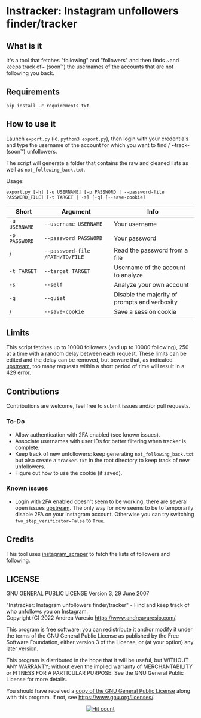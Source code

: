 # Instracker: Instagram unfollowers finder/tracker

## What is it
It's a tool that fetches "following" and "followers" and then finds ~and keeps track of~ (soon&trade;) the usernames of the accounts that are not following you back.

## Requirements
`pip install -r requirements.txt`

## How to use it
Launch `export.py` (ie. `python3 export.py`), then login with your credentials and type the username of the account for which you want to find / ~track~ (soon&trade;) unfollowers.

The script will generate a folder that contains the raw and cleaned lists as well as `not_following_back.txt`.

Usage:
```
export.py [-h] [-u USERNAME] [-p PASSWORD | --password-file PASSWORD_FILE] [-t TARGET | -s] [-q] [--save-cookie]
```

Short | Argument | Info
---|---|---
`-u USERNAME` | `--username USERNAME` | Your username
`-p PASSWORD` | `--password PASSWORD` | Your password
/ | `--password-file /PATH/TO/FILE` | Read the password from a file
`-t TARGET` | `--target TARGET` | Username of the account to analyze
`-s` | `--self` | Analyze your own account
`-q` | `--quiet` | Disable the majority of prompts and verbosity
/ | `--save-cookie` | Save a session cookie

## Limits
This script fetches up to 10000 followers (and up to 10000 following), 250 at a time with a random delay between each request. These limits can be edited and the delay can be removed, but beware that, as indicated [upstream](https://github.com/realsirjoe/instagram-scraper), too many requests within a short period of time will result in a 429 error.

## Contributions
Contributions are welcome, feel free to submit issues and/or pull requests.

### To-Do
- Allow authentication with 2FA enabled (see known issues).
- Associate usernames with user IDs for better filtering when tracker is complete.
- Keep track of new unfollowers: keep generating `not_following_back.txt` but also create a `tracker.txt` in the root directory to keep track of new unfollowers.
- Figure out how to use the cookie (if saved).

### Known issues
- Login with 2FA enabled doesn't seem to be working, there are several open issues [upstream](https://github.com/realsirjoe/instagram-scraper/issues?q=is%3Aissue+InstagramAuthException). The only way for now seems to be to temporarily disable 2FA on your Instagram account. Otherwise you can try switching `two_step_verificator=False` to `True`.

## Credits
This tool uses [instagram_scraper](https://github.com/realsirjoe/instagram-scraper) to fetch the lists of followers and following.

## LICENSE

GNU GENERAL PUBLIC LICENSE
Version 3, 29 June 2007

"Instracker: Instagram unfollowers finder/tracker" - Find and keep track of who unfollows you on Instagram.<br />
Copyright (C) 2022 Andrea Varesio <https://www.andreavaresio.com/>.

This program is free software: you can redistribute it and/or modify
it under the terms of the GNU General Public License as published by
the Free Software Foundation, either version 3 of the License, or
(at your option) any later version.

This program is distributed in the hope that it will be useful,
but WITHOUT ANY WARRANTY; without even the implied warranty of
MERCHANTABILITY or FITNESS FOR A PARTICULAR PURPOSE.  See the
GNU General Public License for more details.

You should have received a [copy of the GNU General Public License](https://github.com/andrea-varesio/instracker/blob/main/LICENSE)
along with this program.  If not, see <https://www.gnu.org/licenses/>.

<div align="center">
<a href="https://github.com/andrea-varesio/instracker/">
  <img src="http://hits.dwyl.com/andrea-varesio/instracker.svg?style=flat-square" alt="Hit count" />
</a>
</div>
